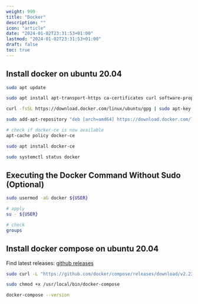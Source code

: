 ```yaml
---
weight: 999
title: "Docker"
description: ""
icon: "article"
date: "2024-01-02T23:31:53+01:00"
lastmod: "2024-01-02T23:31:53+01:00"
draft: false
toc: true
---
```


## Install docker on ubuntu 20.04

```bash
sudo apt update

sudo apt install apt-transport-https ca-certificates curl software-properties-common

curl -fsSL https://download.docker.com/linux/ubuntu/gpg | sudo apt-key add -

sudo add-apt-repository "deb [arch=amd64] https://download.docker.com/linux/ubuntu focal stable"

# check if docker-ce is now available
apt-cache policy docker-ce

sudo apt install docker-ce

sudo systemctl status docker
```

## Executing the Docker Command Without Sudo (Optional)

```bash
sudo usermod -aG docker ${USER}

# apply
su - ${USER}

# check
groups
```

## Install docker compose on ubuntu 20.04

Find latest releases: [github releases](https://github.com/docker/compose/releases)

```bash
sudo curl -L "https://github.com/docker/compose/releases/download/v2.23.3/docker-compose-$(uname -s)-$(uname -m)" -o /usr/local/bin/docker-compose

sudo chmod +x /usr/local/bin/docker-compose

docker-compose --version
```